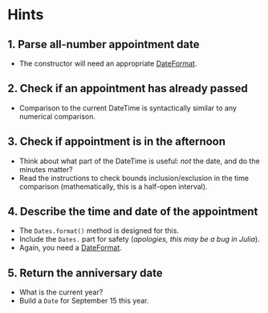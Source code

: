 # Hints

## 1. Parse all-number appointment date

- The constructor will need an appropriate [DateFormat][dateformat].

## 2. Check if an appointment has already passed

- Comparison to the current DateTime is syntactically similar to any numerical comparison.

## 3. Check if appointment is in the afternoon

- Think about what part of the DateTime is useful: _not_ the date, and do the minutes matter?
- Read the instructions to check bounds inclusion/exclusion in the time comparison (mathematically, this is a half-open interval).

## 4. Describe the time and date of the appointment

- The `Dates.format()` method is designed for this.
- Include the `Dates.` part for safety (_apologies, this may be a bug in Julia_).
- Again, you need a [DateFormat][dateformat].

## 5. Return the anniversary date

- What is the current year?
- Build a `Date` for September 15 this year.

[dateformat]: https://docs.julialang.org/en/v1/stdlib/Dates/#Dates.DateFormat